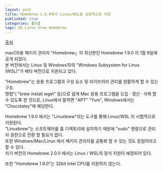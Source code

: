 ```yaml
---
layout: post
title: Homebrew 1.9.0에서 Linux/WSL을 실험적으로 지원
published: true
categories: [OS]
tags: OS Linux brew Homebrew
--- 
```

[출처](https://forest.watch.impress.co.jp/docs/news/1164310.html )
  
macOS용 패키지 관리자 "Homebrew」의 최신판인 Homebrew 1.9.0 이 1월 9일에 공개 되었다.  
본 버전에서는 Linux 및 Windows10의 "Windows Subsystem for Linux (WSL)"가 베타 버전으로 지원되고 있다.
  
"Homebrew"는 응용 프로그램과 구성 요소 및 라이브러리 관리를 원활하게 할 수 있는 구조.  
명령"( "brew install wget" 등)으로 쉽게 Mac 응용 프로그램을 도입 · 갱신 · 삭제 할 수 있도록 한 것으로, Linux에서 말하면 "APT" "Yum", Windows에서는 "Chocolatey"에 해당한다.  

Homebrew 1.9.0 에서는 "Linuxbrew"라는 도구를 통해 Linux/WSL 이 시험적으로 지원된다.  
"Linuxbrew"는 소프트웨어를 홈 디렉토리에 설치하기 때문에 "sudo" 명령으로 관리자 권한으로 전환 할 필요가 없다.  
또한 Windows/Mac/Linux 에서 패키지 관리자를 공통화 할 수 있는 것도 장점이라고 할 수 있다.  
차기 버전의 Homebrew 2.0.0 에서는 Linux / WSL의 정식 지원이 예정되어 있다.  
  
또한 "Homebrew 1.9.0"는 32bit Intel CPU를 지원하지 않는다.  